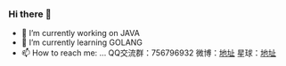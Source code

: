 ### Hi there 👋

<!--
**java-aodeng/java-aodeng** is a ✨ _special_ ✨ repository because its `README.md` (this file) appears on your GitHub profile.

Here are some ideas to get you started:

- 🔭 I’m currently working on ...
- 🌱 I’m currently learning ...
- 👯 I’m looking to collaborate on ...
- 🤔 I’m looking for help with ...
- 💬 Ask me about ...
- 📫 How to reach me: ...
- 😄 Pronouns: ...
- ⚡ Fun fact: ...
-->
- 🔭 I’m currently working on JAVA
- 🌱 I’m currently learning GOLANG
- 📫 How to reach me: ...
QQ交流群：756796932
微博：[地址](https://weibo.com/aodeng520)
星球：[地址](https://t.zsxq.com/nqvv7Yz)
